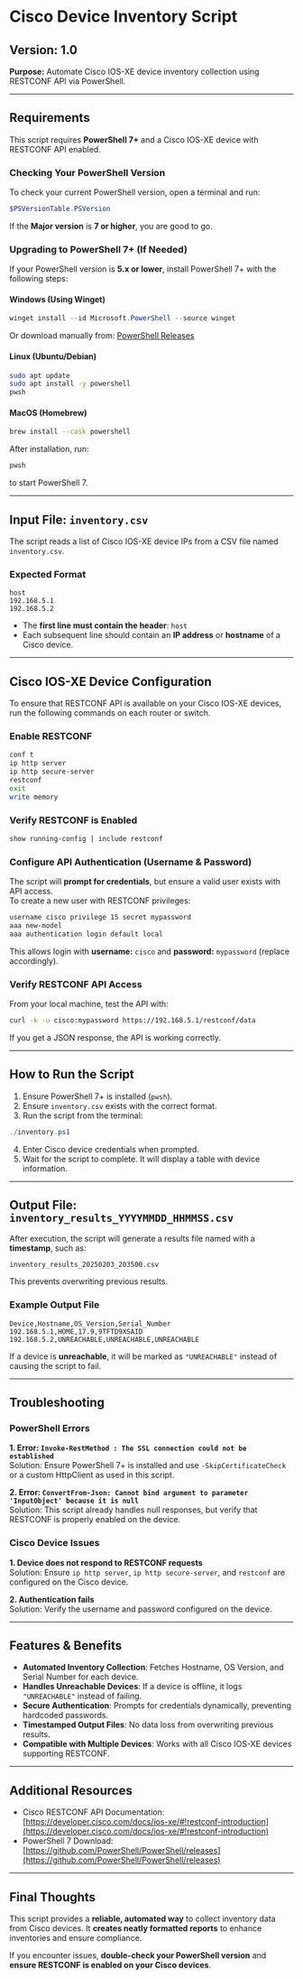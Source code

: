 # Cisco Device Inventory Script

## Version: 1.0
**Purpose:** Automate Cisco IOS-XE device inventory collection using RESTCONF API via PowerShell.

---

## Requirements
This script requires **PowerShell 7+** and a Cisco IOS-XE device with RESTCONF API enabled.

### Checking Your PowerShell Version
To check your current PowerShell version, open a terminal and run:
```powershell
$PSVersionTable.PSVersion
```
If the **Major version** is **7 or higher**, you are good to go.

### Upgrading to PowerShell 7+ (If Needed)
If your PowerShell version is **5.x or lower**, install PowerShell 7+ with the following steps:

#### Windows (Using Winget)
```powershell
winget install --id Microsoft.PowerShell --source winget
```
Or download manually from:
[PowerShell Releases](https://github.com/PowerShell/PowerShell/releases)

#### Linux (Ubuntu/Debian)
```bash
sudo apt update
sudo apt install -y powershell
pwsh
```
#### MacOS (Homebrew)
```bash
brew install --cask powershell
```
After installation, run:
```powershell
pwsh
```
to start PowerShell 7.

---

## Input File: `inventory.csv`
The script reads a list of Cisco IOS-XE device IPs from a CSV file named `inventory.csv`.

### Expected Format
```csv
host
192.168.5.1
192.168.5.2
```
- The **first line must contain the header**: `host`
- Each subsequent line should contain an **IP address** or **hostname** of a Cisco device.

---

## Cisco IOS-XE Device Configuration
To ensure that RESTCONF API is available on your Cisco IOS-XE devices, run the following commands on each router or switch.

### Enable RESTCONF
```bash
conf t
ip http server
ip http secure-server
restconf
exit
write memory
```

### Verify RESTCONF is Enabled
```bash
show running-config | include restconf
```

### Configure API Authentication (Username & Password)
The script will **prompt for credentials**, but ensure a valid user exists with API access.  
To create a new user with RESTCONF privileges:
```bash
username cisco privilege 15 secret mypassword
aaa new-model
aaa authentication login default local
```
This allows login with **username:** `cisco` and **password:** `mypassword` (replace accordingly).

### Verify RESTCONF API Access
From your local machine, test the API with:
```bash
curl -k -u cisco:mypassword https://192.168.5.1/restconf/data
```
If you get a JSON response, the API is working correctly.

---

## How to Run the Script
1. Ensure PowerShell 7+ is installed (`pwsh`).  
2. Ensure `inventory.csv` exists with the correct format.  
3. Run the script from the terminal:
```powershell
./inventory.ps1
```
4. Enter Cisco device credentials when prompted.  
5. Wait for the script to complete. It will display a table with device information.

---

## Output File: `inventory_results_YYYYMMDD_HHMMSS.csv`
After execution, the script will generate a results file named with a **timestamp**, such as:
```
inventory_results_20250203_203500.csv
```
This prevents overwriting previous results.

### Example Output File
```csv
Device,Hostname,OS_Version,Serial_Number
192.168.5.1,HOME,17.9,9TFTD9XSAID
192.168.5.2,UNREACHABLE,UNREACHABLE,UNREACHABLE
```
If a device is **unreachable**, it will be marked as `"UNREACHABLE"` instead of causing the script to fail.

---

## Troubleshooting
### PowerShell Errors
**1. Error: `Invoke-RestMethod : The SSL connection could not be established`**  
Solution: Ensure PowerShell 7+ is installed and use `-SkipCertificateCheck` or a custom HttpClient as used in this script.

**2. Error: `ConvertFrom-Json: Cannot bind argument to parameter 'InputObject' because it is null`**  
Solution: This script already handles null responses, but verify that RESTCONF is properly enabled on the device.

### Cisco Device Issues
**1. Device does not respond to RESTCONF requests**  
Solution: Ensure `ip http server`, `ip http secure-server`, and `restconf` are configured on the Cisco device.

**2. Authentication fails**  
Solution: Verify the username and password configured on the device.

---

## Features & Benefits
- **Automated Inventory Collection**: Fetches Hostname, OS Version, and Serial Number for each device.  
- **Handles Unreachable Devices**: If a device is offline, it logs `"UNREACHABLE"` instead of failing.  
- **Secure Authentication**: Prompts for credentials dynamically, preventing hardcoded passwords.  
- **Timestamped Output Files**: No data loss from overwriting previous results.  
- **Compatible with Multiple Devices**: Works with all Cisco IOS-XE devices supporting RESTCONF.

---

## Additional Resources
- Cisco RESTCONF API Documentation:  
  [https://developer.cisco.com/docs/ios-xe/#!restconf-introduction](https://developer.cisco.com/docs/ios-xe/#!restconf-introduction)  
- PowerShell 7 Download:  
  [https://github.com/PowerShell/PowerShell/releases](https://github.com/PowerShell/PowerShell/releases)  

---

## Final Thoughts
This script provides a **reliable, automated way** to collect inventory data from Cisco devices. It **creates neatly formatted reports** to enhance inventories and ensure compliance.

If you encounter issues, **double-check your PowerShell version** and **ensure RESTCONF is enabled on your Cisco devices**.

